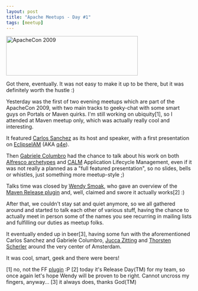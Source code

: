 ```yaml
---
layout: post
title: "Apache Meetups - Day #1"
tags: [meetup]
---
```

<a href="http://www.eu.apachecon.com/c/aceu2009/"><img title="ApacheCon 2009" src="http://us.apachecon.com/page_attachments/0000/0035/feather.gif" alt="ApacheCon 2009" width="356" height="107" /></a>

Got there, eventually. It was not easy to make it up to be there, but it was definitely worth the hustle :)

Yesterday was the first of two evening meetups which are part of the ApacheCon 2009, with two main tracks to geeky-chat with some smart guys on Portals or Maven quirks.
I'm still working on ubiquity[1], so I attended at Maven meetup only, which was actually really cool and interesting.

It featured <a title="Carlos Sanchez weblog" href="http://blog.carlossanchez.eu/">Carlos Sanchez</a> as its host and speaker, with a first presentation on <a title="Eclipse IAM homepage" href="http://www.eclipse.org/iam/">EclipseIAM</a> (AKA <a title="Q4E (legacy but still updated) page on google code" href="http://code.google.com/p/q4e/">q4e</a>).

Then <a title="Gabriele Columbro's weblog" href="http://mindthegab.com/">Gabriele Columbro</a> had the chance to talk about his work on both <a title="Maven Alfresco archetypes page on Google code" href="http://code.google.com/p/maven-alfresco-archetypes/">Alfresco archetypes</a> and <a title="CALM page on Google code" href="http://code.google.com/p/maven-calm/">CALM</a> Application Lifecycle Management, even if it was not really a planned as a "full featured presentation", so no slides, bells or whistles, just something more meetup-style ;)

Talks time was closed by <a title="Weny Smoak personal page" href="http://wsmoak.net/">Wendy Smoak</a>, who gave an overview of the <a title="Maven release plugin site" href="http://maven.apache.org/plugins/maven-release-plugin/">Maven Release plugin</a> and, well, claimed and swore it actually works[2] :)

After that, we couldn't stay sat and quiet anymore, so we all gathered around and started to talk each other of various stuff, having the chance to actually meet in person some of the names you see recurring in mailing lists and fulfilling our duties as meetup folks.

It eventually ended up in beer[3], having some fun with the aforementioned Carlos Sanchez and Gabriele Columbro, <a title="Jucca Zitting weblog" href="http://jukkaz.wordpress.com/">Jucca Zitting</a> and <a title="Thorsten Scherler personal page" href="http://www.target-x.de/about.html">Thorsten Scherler</a> around the very center of Amsterdam.

It was cool, smart, geek and there were beers!

[1] no, not the FF <a title="Ubiquity on Mozilla Labs" href="https://wiki.mozilla.org/Labs/Ubiquity">plugin</a> :P
[2] today it's Release Day(TM) for my team, so once again let's hope Wendy will be proven to be right. Cannot uncross my fingers, anyway...
[3] it always does, thanks God(TM)
